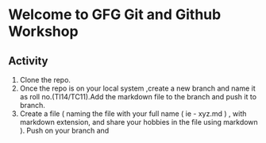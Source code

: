 # Welcome to GFG Git and Github Workshop

## Activity 

1. Clone the repo.
2. Once the repo is on your local system ,create a new branch and name it as roll no.(TI14/TC11).Add the markdown file to the branch and push it to branch.
3. Create a file ( naming the file with your full name ( ie - xyz.md ) , with markdown extension, and share your hobbies in the file using markdown ). Push on your branch and 

